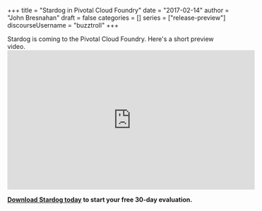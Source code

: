 +++
title = "Stardog in Pivotal Cloud Foundry"
date = "2017-02-14" 
author = "John Bresnahan"
draft = false 
categories = []
series = ["release-preview"]
discourseUsername = "buzztroll"
+++

<p>Stardog is coming to the Pivotal Cloud Foundry. Here's a short preview video.<!--more-->

<iframe width="560" height="315" src="https://www.youtube.com/embed/A09BcmewiVY?ecver=1" frameborder="0" allowfullscreen></iframe>

**[Download Stardog today](http://stardog.com/) to start your free 30-day
evaluation.**

